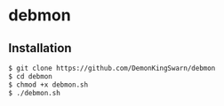 # debmon

## Installation

```sh
$ git clone https://github.com/DemonKingSwarn/debmon
$ cd debmon
$ chmod +x debmon.sh
$ ./debmon.sh
```
